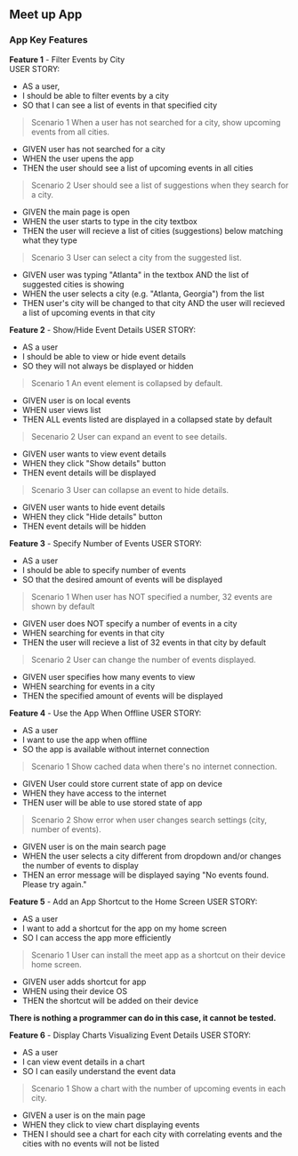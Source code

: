 ## Meet up App
### App Key Features
**Feature 1** - Filter Events by City  <br>
USER STORY:
- AS a user,
- I should be able to filter events by a city
- SO that I can see a list of events in that specified city

> Scenario 1 
When a user has not searched for a city, show upcoming events from all cities.
- GIVEN user has not searched for a city
- WHEN the user upens the app
- THEN the user should see a list of upcoming events in all cities

> Scenario 2
User should see a list of suggestions when they search for a city.
- GIVEN the main page is open
- WHEN the user starts to type in the city textbox
- THEN the user will recieve a list of cities (suggestions) below matching what they type

> Scenario 3
User can select a city from the suggested list.
- GIVEN user was typing "Atlanta" in the textbox AND the list of suggested cities is showing
- WHEN the user selects a city (e.g. "Atlanta, Georgia") from the list
- THEN user's city will be changed to that city AND the user will recieved a list of upcoming events in that city

**Feature 2** - Show/Hide Event Details
USER STORY:
- AS a user
- I should be able to view or hide event details
- SO they will not always be displayed or hidden

> Scenario 1
An event element is collapsed by default.
- GIVEN user is on local events
- WHEN user views list
- THEN ALL events listed are displayed in a collapsed state  by default

> Secenario 2
User can expand an event to see details.
- GIVEN user wants to view event details
- WHEN they click "Show details" button
- THEN event details will be displayed 

> Scenario 3
User can collapse an event to hide details.
- GIVEN user wants to hide event details
- WHEN they click "Hide details" button
- THEN event details will be hidden

**Feature 3** - Specify Number of Events
USER STORY:
- AS a user
- I should be able to specify number of events
- SO that the desired amount of events will be displayed

> Scenario 1
When user has NOT specified a number, 32 events are shown by default
- GIVEN user does NOT specify a number of events in a city
- WHEN searching for events in that city
- THEN the user will recieve a list of 32 events in that city by default

> Scenario 2
User can change the number of events displayed.
- GIVEN user specifies how many events to view
- WHEN searching for events in a city
- THEN the specified amount of events will be displayed

**Feature 4** - Use the App When Offline
USER STORY:
- AS a user
- I want to use the app when offline
- SO the app is available without internet connection

> Scenario 1
Show cached data when there's no internet connection.
- GIVEN User could store current state of app on device
- WHEN they have access to the internet
- THEN user will be able to use stored state of app

> Scenario 2
Show error when user changes search settings (city, number of events).
- GIVEN user is on the main search page
- WHEN the user selects a city different from dropdown and/or changes the number of events to display
- THEN an error message will be displayed saying "No events found. Please try again."

**Feature 5** - Add an App Shortcut to the Home Screen
USER STORY:
- AS a user
- I want to add a shortcut for the app on my home screen
- SO I can access the app more efficiently 

> Scenario 1
User can install the meet app as a shortcut on their device home screen.
- GIVEN user adds shortcut for app
- WHEN using their device OS 
- THEN the shortcut will be added on their device 

**There is nothing a programmer can do in this case, it cannot be tested.**

**Feature 6** - Display Charts Visualizing Event Details
USER STORY:
- AS a user
- I can view event details in a chart
- SO I can easily understand the event data

> Scenario 1
Show a chart with the number of upcoming events in each city.
- GIVEN a user is on the main page 
- WHEN they click to view chart displaying events
- THEN I should see a chart for each city with correlating events and the cities with no events will not be listed

